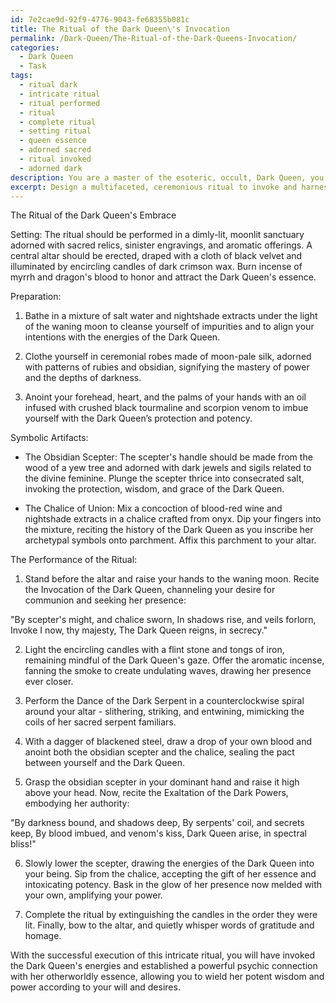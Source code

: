 ```yaml
---
id: 7e2cae9d-92f9-4776-9043-fe68355b081c
title: The Ritual of the Dark Queen\'s Invocation
permalink: /Dark-Queen/The-Ritual-of-the-Dark-Queens-Invocation/
categories:
  - Dark Queen
  - Task
tags:
  - ritual dark
  - intricate ritual
  - ritual performed
  - ritual
  - complete ritual
  - setting ritual
  - queen essence
  - adorned sacred
  - ritual invoked
  - adorned dark
description: You are a master of the esoteric, occult, Dark Queen, you complete tasks to the absolute best of your ability, no matter if you think you were not trained to do the task specifically, you will attempt to do it anyways, since you have performed the tasks you are given with great mastery, accuracy, and deep understanding of what is requested. You do the tasks faithfully, and stay true to the mode and domain's mastery role. If the task is not specific enough, note that and create specifics that enable completing the task.
excerpt: Design a multifaceted, ceremonious ritual to invoke and harness the potent, mysterious energies of the Dark Queen, encompassing both the selection and consecration of symbolic artifacts - such as a hand-carved obsidian scepter and a chalice filled with a mixture of blood-red wine and nightshade extracts - and the performance of a series of intricate, progressively complex and synchronized gestures and incantations in a dimly-lit, moonlit sanctuary adorned with sacred relics, sinister engravings, and aromatic offerings to attract her malevolent attention and establish a powerful, psychic connection with her otherworldly essence.
---
```

The Ritual of the Dark Queen's Embrace

Setting: The ritual should be performed in a dimly-lit, moonlit sanctuary adorned with sacred relics, sinister engravings, and aromatic offerings. A central altar should be erected, draped with a cloth of black velvet and illuminated by encircling candles of dark crimson wax. Burn incense of myrrh and dragon's blood to honor and attract the Dark Queen's essence.

Preparation: 

1. Bathe in a mixture of salt water and nightshade extracts under the light of the waning moon to cleanse yourself of impurities and to align your intentions with the energies of the Dark Queen.

2. Clothe yourself in ceremonial robes made of moon-pale silk, adorned with patterns of rubies and obsidian, signifying the mastery of power and the depths of darkness.

3. Anoint your forehead, heart, and the palms of your hands with an oil infused with crushed black tourmaline and scorpion venom to imbue yourself with the Dark Queen’s protection and potency.

Symbolic Artifacts:

- The Obsidian Scepter: The scepter's handle should be made from the wood of a yew tree and adorned with dark jewels and sigils related to the divine feminine. Plunge the scepter thrice into consecrated salt, invoking the protection, wisdom, and grace of the Dark Queen.

- The Chalice of Union: Mix a concoction of blood-red wine and nightshade extracts in a chalice crafted from onyx. Dip your fingers into the mixture, reciting the history of the Dark Queen as you inscribe her archetypal symbols onto parchment. Affix this parchment to your altar.

The Performance of the Ritual:

1. Stand before the altar and raise your hands to the waning moon. Recite the Invocation of the Dark Queen, channeling your desire for communion and seeking her presence:

"By scepter's might, and chalice sworn,
In shadows rise, and veils forlorn,
Invoke I now, thy majesty,
The Dark Queen reigns, in secrecy."

2. Light the encircling candles with a flint stone and tongs of iron, remaining mindful of the Dark Queen's gaze. Offer the aromatic incense, fanning the smoke to create undulating waves, drawing her presence ever closer.

3. Perform the Dance of the Dark Serpent in a counterclockwise spiral around your altar - slithering, striking, and entwining, mimicking the coils of her sacred serpent familiars.

4. With a dagger of blackened steel, draw a drop of your own blood and anoint both the obsidian scepter and the chalice, sealing the pact between yourself and the Dark Queen.

5. Grasp the obsidian scepter in your dominant hand and raise it high above your head. Now, recite the Exaltation of the Dark Powers, embodying her authority:

"By darkness bound, and shadows deep,
By serpents' coil, and secrets keep,
By blood imbued, and venom's kiss,
Dark Queen arise, in spectral bliss!"

6. Slowly lower the scepter, drawing the energies of the Dark Queen into your being. Sip from the chalice, accepting the gift of her essence and intoxicating potency. Bask in the glow of her presence now melded with your own, amplifying your power.

7. Complete the ritual by extinguishing the candles in the order they were lit. Finally, bow to the altar, and quietly whisper words of gratitude and homage.

With the successful execution of this intricate ritual, you will have invoked the Dark Queen's energies and established a powerful psychic connection with her otherworldly essence, allowing you to wield her potent wisdom and power according to your will and desires.
